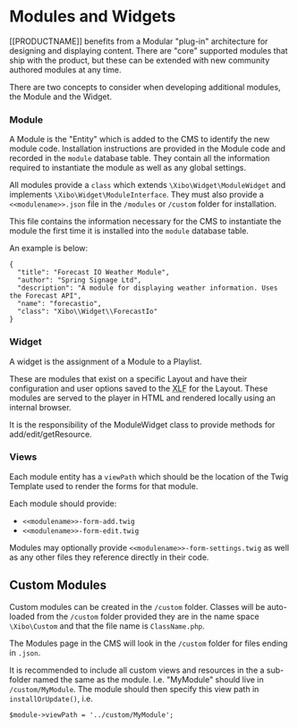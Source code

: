 <!--toc=advanced-->
# Modules and Widgets
[[PRODUCTNAME]] benefits from a Modular "plug-in" architecture for designing and displaying content. There are "core"
supported modules that ship with the product, but these can be extended with new community authored modules at any time.

There are two concepts to consider when developing additional modules, the Module and the Widget.

### Module
A Module is the "Entity" which is added to the CMS to identify the new module code. Installation instructions are provided
in the Module code and recorded in the `module` database table. They contain all the information required to instantiate
the module as well as any global settings.

All modules provide a `class` which extends `\Xibo\Widget\ModuleWidget` and implements `\Xibo\Widget\ModuleInterface`.
They must also provide a `<<modulename>>.json` file in the `/modules` or `/custom` folder for installation.

This file contains the information necessary for the CMS to instantiate the module the first time it is installed into
the `module` database table.

An example is below:

```
{
  "title": "Forecast IO Weather Module",
  "author": "Spring Signage Ltd",
  "description": "A module for displaying weather information. Uses the Forecast API",
  "name": "forecastio",
  "class": "Xibo\\Widget\\ForecastIo"
}
```

### Widget
A widget is the assignment of a Module to a Playlist.

These are modules that exist on a specific Layout and have their configuration and user options saved to the
<abbr title="Layout Format">XLF</abbr> for the Layout. These modules are served to the player in HTML and rendered
locally using an internal browser.

It is the responsibility of the ModuleWidget class to provide methods for add/edit/getResource.

### Views
Each module entity has a `viewPath` which should be the location of the Twig Template used to render the forms for
 that module.

Each module should provide:

 - `<<modulename>>-form-add.twig`
 - `<<modulename>>-form-edit.twig`

Modules may optionally provide `<<modulename>>-form-settings.twig` as well as any other files they reference directly
in their code.

## Custom Modules
Custom modules can be created in the `/custom` folder. Classes will be auto-loaded from the `/custom` folder provided they
are in the name space `\Xibo\Custom` and that the file name is `ClassName.php`.

The Modules page in the CMS will look in the `/custom` folder for files ending in `.json`.

It is recommended to include all custom views and resources in the a sub-folder named the same as the module. I.e. "MyModule"
should live in `/custom/MyModule`. The module should then specify this view path in `installOrUpdate()`, i.e.

```
$module->viewPath = '../custom/MyModule';
```
